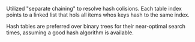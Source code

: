 Utilized "separate chaining" to resolve hash colisions. Each table index
points to a linked list that hols all items whos keys hash to the same
index.

Hash tables are preferred over binary trees for their near-optimal search
times, assuming a good hash algorithm is available.
